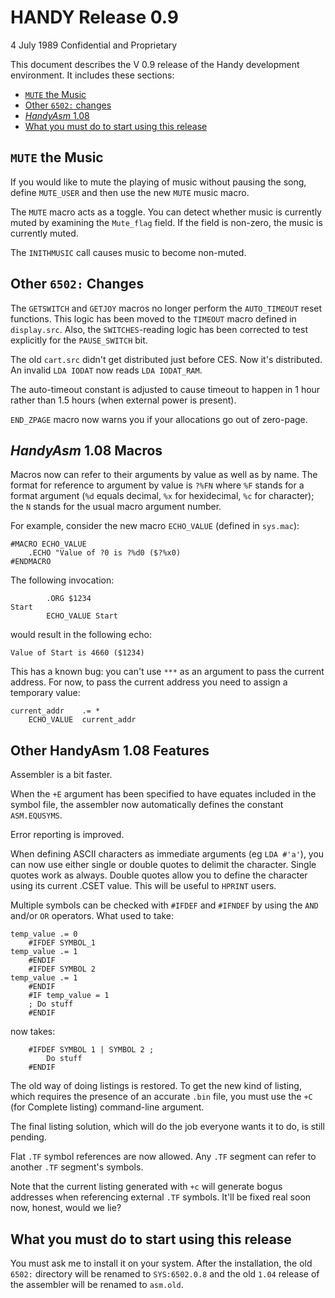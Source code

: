 # HANDY Release 0.9 

4 July 1989
Confidential and Proprietary

This document describes the V 0.9 release of the Handy development environment. It includes these sections:

- [`MUTE` the Music](#mute-the-music)
- [Other `6502:` changes](#other-6502-changes)
- [*HandyAsm* 1.08](#handyasm-108-macros)
- [What you must do to start using this release](#what-you-must-do-to-start-using-this-release)

## `MUTE` the Music

If you would like to mute the playing of music without pausing the song, define `MUTE_USER` and then use the new `MUTE` music macro.

The `MUTE` macro acts as a toggle. You can detect whether music is currently muted by examining the `Mute_flag` field. If the field is non-zero, the music is currently muted.

The `INITHMUSIC` call causes music to become non-muted.

## Other `6502:` Changes

The `GETSWITCH` and `GETJOY` macros no longer perform the `AUTO_TIMEOUT` reset functions. This logic has been moved to the `TIMEOUT` macro defined in `display.src`. Also, the `SWITCHES`-reading logic has been corrected to test explicitly for the `PAUSE_SWITCH` bit.

The old `cart.src` didn't get distributed just before CES. Now it's distributed. An invalid `LDA IODAT` now reads `LDA IODAT_RAM`.

The auto-timeout constant is adjusted to cause timeout to happen in 1 hour rather than 1.5 hours (when external power is present).

`END_ZPAGE` macro now warns you if your allocations go out of zero-page.

## *HandyAsm* 1.08 Macros

Macros now can refer to their arguments by value as well as by name. The format for reference to argument by value is `?%FN` where `%F` stands for a format argument (`%d` equals decimal, `%x` for hexidecimal, `%c` for character); the `N` stands for the usual macro argument number.

For example, consider the new macro `ECHO_VALUE` (defined in `sys.mac`):

```
#MACRO ECHO_VALUE 
	.ECHO "Value of ?0 is ?%d0 ($?%x0) 
#ENDMACRO
```

The following invocation:

```
		.ORG $1234 
Start
		ECHO_VALUE Start
```

would result in the following echo: 

```
Value of Start is 4660 ($1234)
```

This has a known bug: you can't use `***` as an argument to pass the current address. For now, to pass the current address you need to assign a temporary value:

```
current_addr 	.= *
	ECHO_VALUE 	current_addr
```

## Other HandyAsm 1.08 Features

Assembler is a bit faster.

When the `+E` argument has been specified to have equates included in the symbol file, the assembler now automatically defines the constant `ASM.EQUSYMS`.

Error reporting is improved.

When defining ASCII characters as immediate arguments (eg `LDA #'a'`), you can now use either single or double quotes to delimit the character. Single quotes work as always. Double quotes allow you to define the character using its current .CSET value. This will be useful to `HPRINT` users.

Multiple symbols can be checked with `#IFDEF` and `#IFNDEF` by using the `AND` and/or `OR` operators. What used to take:

```
temp_value .= 0 
	#IFDEF SYMBOL_1
temp_value .= 1 
	#ENDIF 
	#IFDEF SYMBOL 2 
temp_value .= 1 
	#ENDIF 
	#IF temp_value = 1 
	; Do stuff
	#ENDIF
```

now takes:

```
	#IFDEF SYMBOL 1 | SYMBOL 2 ; 
		Do stuff 
	#ENDIF
```

The old way of doing listings is restored. To get the new kind of listing, which requires the presence of an accurate `.bin` file, you must use the `+C` (for Complete listing) command-line argument.

The final listing solution, which will do the job everyone wants it to do, is still pending.

Flat `.TF` symbol references are now allowed. Any `.TF` segment can refer to another `.TF` segment's symbols.

Note that the current listing generated with `+c` will generate bogus addresses when referencing external `.TF` symbols. It'll be fixed real soon now, honest, would we lie?

## What you must do to start using this release

You must ask me to install it on your system. After the installation, the old `6502:` directory will be renamed to `SYS:6502.0.8` and the old `1.04` release of the assembler will be renamed to `asm.old`.
